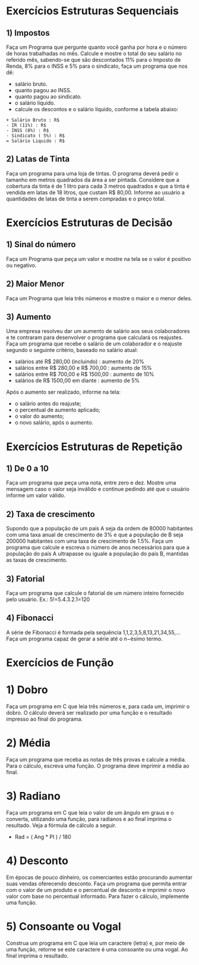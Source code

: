 # Exercícios Estruturas Sequenciais

## 1) Impostos

Faça um Programa que pergunte quanto você ganha por hora e o número de horas trabalhadas no mês. Calcule e mostre o total do seu salário no referido mês, sabendo-se que são descontados 11% para o Imposto de Renda, 8% para o INSS e 5% para o sindicato, faça um programa que nos dê: 
- salário bruto.
- quanto pagou ao INSS.
- quanto pagou ao sindicato.
- o salário líquido.
- calcule os descontos e o salário líquido, conforme a tabela abaixo:
```
+ Salário Bruto : R$
- IR (11%) : R$
- INSS (8%) : R$
- Sindicato ( 5%) : R$
= Salário Liquido : R$
```

## 2) Latas de Tinta

Faça um programa para uma loja de tintas. O programa deverá pedir o tamanho em metros quadrados da área a ser pintada. Considere que a cobertura da tinta é de 1 litro para cada 3 metros quadrados e que a tinta é vendida em latas de 18 litros, que custam R$ 80,00. Informe ao usuário a quantidades de latas de tinta a serem compradas e o preço total.

# Exercícios Estruturas de Decisão

## 1) Sinal do número

Faça um Programa que peça um valor e mostre na tela se o valor é positivo ou negativo.

## 2) Maior Menor

Faça um Programa que leia três números e mostre o maior e o menor deles.

## 3) Aumento

Uma empresa resolveu dar um aumento de salário aos seus colaboradores e te contraram para desenvolver o programa que calculará os reajustes.
Faça um programa que recebe o salário de um colaborador e o reajuste segundo o seguinte critério, baseado no salário atual:
- salários até R$ 280,00 (incluindo) : aumento de 20%
- salários entre R$ 280,00 e R$ 700,00 : aumento de 15%
- salários entre R$ 700,00 e R$ 1500,00 : aumento de 10%
- salários de R$ 1500,00 em diante : aumento de 5% 

Após o aumento ser realizado, informe na tela:

- o salário antes do reajuste;
- o percentual de aumento aplicado;
- o valor do aumento;
- o novo salário, após o aumento.

# Exercícios Estruturas de Repetição

## 1) De 0 a 10 

Faça um programa que peça uma nota, entre zero e dez. Mostre uma mensagem caso o valor seja inválido e continue pedindo até que o usuário informe um valor válido.

## 2) Taxa de crescimento

Supondo que a população de um país A seja da ordem de 80000 habitantes com uma taxa anual de crescimento de 3% e que a população de B seja 200000 habitantes com uma taxa de crescimento de 1.5%. Faça um programa que calcule e escreva o número de anos necessários para que a população do país A ultrapasse ou iguale a população do país B, mantidas as taxas de crescimento.

## 3) Fatorial

Faça um programa que calcule o fatorial de um número inteiro fornecido pelo usuário. Ex.: 5!=5.4.3.2.1=120

## 4) Fibonacci

A série de Fibonacci é formada pela sequência 1,1,2,3,5,8,13,21,34,55,... Faça um programa capaz de gerar a série até o n−ésimo termo.


# Exercícios de Função

# 1) Dobro

Faça um programa em C que leia três números e, para cada um, imprimir o dobro.
O cálculo deverá ser realizado por uma função e o resultado impresso ao final do
programa.

# 2) Média

Faça um programa que receba as notas de três provas e calcule a média. Para o
cálculo, escreva uma função. O programa deve imprimir a média ao final.

# 3) Radiano

Faça um programa em C que leia o valor de um ângulo em graus e o converta,
utilizando uma função, para radianos e ao final imprima o resultado. Veja a
fórmula de cálculo a seguir.

- Rad = ( Ang * PI ) / 180


# 4) Desconto

Em épocas de pouco dinheiro, os comerciantes estão procurando aumentar suas
vendas oferecendo desconto. Faça um programa que permita entrar com o valor
de um produto e o percentual de desconto e imprimir o novo valor com base no
percentual informado. Para fazer o cálculo, implemente uma função.

# 5) Consoante ou Vogal

Construa um programa em C que leia um caractere (letra) e, por meio de uma
função, retorne se este caractere é uma consoante ou uma vogal. Ao final imprima
o resultado.